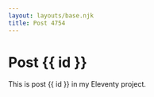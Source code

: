```yaml
---
layout: layouts/base.njk
title: Post 4754
---
```


# Post {{ id }}

This is post {{ id }} in my Eleventy project.

